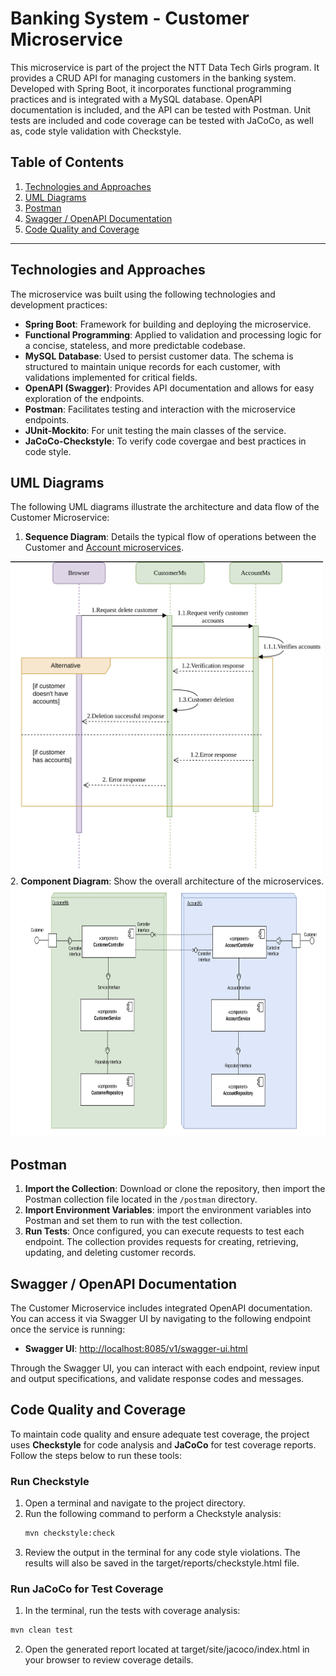 # Banking System - Customer Microservice
This microservice is part of the project the NTT Data Tech Girls program. It provides a CRUD API for managing customers in the banking system. Developed with Spring Boot, it incorporates functional programming practices and is integrated with a MySQL database. OpenAPI documentation is included, and the API can be tested with Postman. Unit tests are included and code coverage can be tested with JaCoCo, as well as, code style validation with Checkstyle.

## Table of Contents
1. [Technologies and Approaches](#technologies-and-approaches)
2. [UML Diagrams](#uml-diagrams)
3. [Postman](#postman)
4. [Swagger / OpenAPI Documentation](#swagger--openapi-documentation)
5. [Code Quality and Coverage](#code-quality-and-coverage)

---

## Technologies and Approaches

The microservice was built using the following technologies and development practices:

- **Spring Boot**: Framework for building and deploying the microservice.
- **Functional Programming**: Applied to validation and processing logic for a concise, stateless, and more predictable codebase.
- **MySQL Database**: Used to persist customer data. The schema is structured to maintain unique records for each customer, with validations implemented for critical fields.
- **OpenAPI (Swagger)**: Provides API documentation and allows for easy exploration of the endpoints.
- **Postman**: Facilitates testing and interaction with the microservice endpoints.
- **JUnit-Mockito**: For unit testing the main classes of the service.
- **JaCoCo-Checkstyle**: To verify code covergae and best practices in code style.

## UML Diagrams

The following UML diagrams illustrate the architecture and data flow of the Customer Microservice:

1. **Sequence Diagram**: Details the typical flow of operations between the Customer and [Account microservices](https://github.com/abengl/NTT-Project2-AccountMS).
  <img alt="UML sequence diagram" src="https://github.com/abengl/NTT-Project2-CustomerMS/blob/0a060c1b280532fa913375c508347e6960ba6823/src/main/resources/static/UML_Sequence_Diagram1_Microservices.png" width="500" height="500">
2. <b>Component Diagram</b>: Show the overall architecture of the microservices.
    <img alt="UML sequence diagram" src="https://github.com/abengl/NTT-Project2-CustomerMS/blob/0a060c1b280532fa913375c508347e6960ba6823/src/main/resources/static/UML_Component_Diagram_Microservices.png" width="800" height="400">

## Postman

1. **Import the Collection**: Download or clone the repository, then import the Postman collection file located in the `/postman` directory.
2. **Import Environment Variables**: import the environment variables into Postman and set them to run with the test collection.
3. **Run Tests**: Once configured, you can execute requests to test each endpoint. The collection provides requests for creating, retrieving, updating, and deleting customer records.

## Swagger / OpenAPI Documentation

The Customer Microservice includes integrated OpenAPI documentation. You can access it via Swagger UI by navigating to the following endpoint once the service is running:

- **Swagger UI**: [http://localhost:8085/v1/swagger-ui.html](http://localhost:8085/v1/swagger-ui.html)

Through the Swagger UI, you can interact with each endpoint, review input and output specifications, and validate response codes and messages.

## Code Quality and Coverage

To maintain code quality and ensure adequate test coverage, the project uses **Checkstyle** for code analysis and **JaCoCo** for test coverage reports. Follow the steps below to run these tools:

### Run Checkstyle
1. Open a terminal and navigate to the project directory.
2. Run the following command to perform a Checkstyle analysis:
   ```bash
   mvn checkstyle:check
   ```
3. Review the output in the terminal for any code style violations. The results will also be saved in the target/reports/checkstyle.html file.
   
### Run JaCoCo for Test Coverage
1. In the terminal, run the tests with coverage analysis:
  ```bash
  mvn clean test
  ```
2. Open the generated report located at target/site/jacoco/index.html in your browser to review coverage details.
